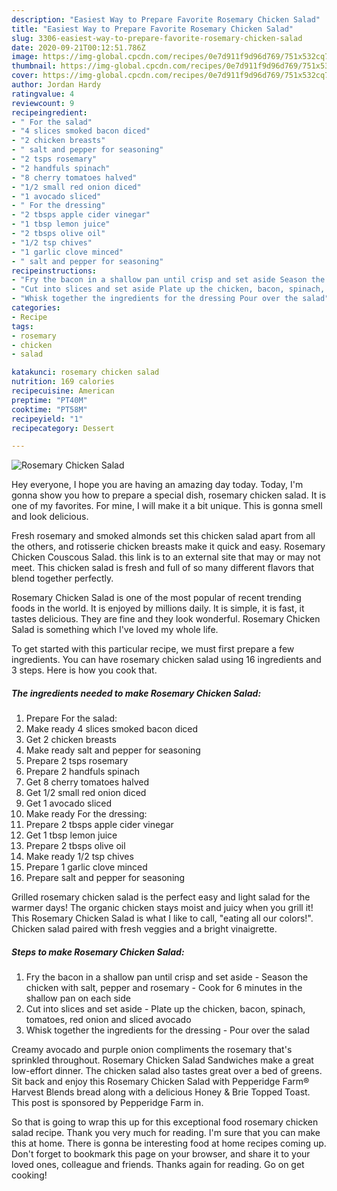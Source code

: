 ```yaml
---
description: "Easiest Way to Prepare Favorite Rosemary Chicken Salad"
title: "Easiest Way to Prepare Favorite Rosemary Chicken Salad"
slug: 3306-easiest-way-to-prepare-favorite-rosemary-chicken-salad
date: 2020-09-21T00:12:51.786Z
image: https://img-global.cpcdn.com/recipes/0e7d911f9d96d769/751x532cq70/rosemary-chicken-salad-recipe-main-photo.jpg
thumbnail: https://img-global.cpcdn.com/recipes/0e7d911f9d96d769/751x532cq70/rosemary-chicken-salad-recipe-main-photo.jpg
cover: https://img-global.cpcdn.com/recipes/0e7d911f9d96d769/751x532cq70/rosemary-chicken-salad-recipe-main-photo.jpg
author: Jordan Hardy
ratingvalue: 4
reviewcount: 9
recipeingredient:
- " For the salad"
- "4 slices smoked bacon diced"
- "2 chicken breasts"
- " salt and pepper for seasoning"
- "2 tsps rosemary"
- "2 handfuls spinach"
- "8 cherry tomatoes halved"
- "1/2 small red onion diced"
- "1 avocado sliced"
- " For the dressing"
- "2 tbsps apple cider vinegar"
- "1 tbsp lemon juice"
- "2 tbsps olive oil"
- "1/2 tsp chives"
- "1 garlic clove minced"
- " salt and pepper for seasoning"
recipeinstructions:
- "Fry the bacon in a shallow pan until crisp and set aside Season the chicken with salt, pepper and rosemary Cook for 6 minutes in the shallow pan on each side"
- "Cut into slices and set aside Plate up the chicken, bacon, spinach, tomatoes, red onion and sliced avocado"
- "Whisk together the ingredients for the dressing Pour over the salad"
categories:
- Recipe
tags:
- rosemary
- chicken
- salad

katakunci: rosemary chicken salad 
nutrition: 169 calories
recipecuisine: American
preptime: "PT40M"
cooktime: "PT58M"
recipeyield: "1"
recipecategory: Dessert

---
```



![Rosemary Chicken Salad](https://img-global.cpcdn.com/recipes/0e7d911f9d96d769/751x532cq70/rosemary-chicken-salad-recipe-main-photo.jpg)

Hey everyone, I hope you are having an amazing day today. Today, I'm gonna show you how to prepare a special dish, rosemary chicken salad. It is one of my favorites. For mine, I will make it a bit unique. This is gonna smell and look delicious.

Fresh rosemary and smoked almonds set this chicken salad apart from all the others, and rotisserie chicken breasts make it quick and easy. Rosemary Chicken Couscous Salad. this link is to an external site that may or may not meet. This chicken salad is fresh and full of so many different flavors that blend together perfectly.

Rosemary Chicken Salad is one of the most popular of recent trending foods in the world. It is enjoyed by millions daily. It is simple, it is fast, it tastes delicious. They are fine and they look wonderful. Rosemary Chicken Salad is something which I've loved my whole life.


To get started with this particular recipe, we must first prepare a few ingredients. You can have rosemary chicken salad using 16 ingredients and 3 steps. Here is how you cook that.

<!--inarticleads1-->

##### The ingredients needed to make Rosemary Chicken Salad:

1. Prepare  For the salad:
1. Make ready 4 slices smoked bacon diced
1. Get 2 chicken breasts
1. Make ready  salt and pepper for seasoning
1. Prepare 2 tsps rosemary
1. Prepare 2 handfuls spinach
1. Get 8 cherry tomatoes halved
1. Get 1/2 small red onion diced
1. Get 1 avocado sliced
1. Make ready  For the dressing:
1. Prepare 2 tbsps apple cider vinegar
1. Get 1 tbsp lemon juice
1. Prepare 2 tbsps olive oil
1. Make ready 1/2 tsp chives
1. Prepare 1 garlic clove minced
1. Prepare  salt and pepper for seasoning


Grilled rosemary chicken salad is the perfect easy and light salad for the warmer days! The organic chicken stays moist and juicy when you grill it! This Rosemary Chicken Salad is what I like to call, &#34;eating all our colors!&#34;. Chicken salad paired with fresh veggies and a bright vinaigrette. 

<!--inarticleads2-->

##### Steps to make Rosemary Chicken Salad:

1. Fry the bacon in a shallow pan until crisp and set aside - Season the chicken with salt, pepper and rosemary - Cook for 6 minutes in the shallow pan on each side
1. Cut into slices and set aside - Plate up the chicken, bacon, spinach, tomatoes, red onion and sliced avocado
1. Whisk together the ingredients for the dressing - Pour over the salad


Creamy avocado and purple onion compliments the rosemary that&#39;s sprinkled throughout. Rosemary Chicken Salad Sandwiches make a great low-effort dinner. The chicken salad also tastes great over a bed of greens. Sit back and enjoy this Rosemary Chicken Salad with Pepperidge Farm® Harvest Blends bread along with a delicious Honey &amp; Brie Topped Toast. This post is sponsored by Pepperidge Farm in. 

So that is going to wrap this up for this exceptional food rosemary chicken salad recipe. Thank you very much for reading. I'm sure that you can make this at home. There is gonna be interesting food at home recipes coming up. Don't forget to bookmark this page on your browser, and share it to your loved ones, colleague and friends. Thanks again for reading. Go on get cooking!
